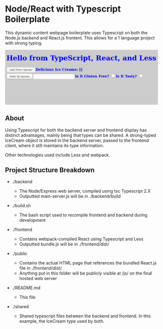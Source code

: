 # Node/React with Typescript Boilerplate

This dynamic content webpage boilerplate uses Typescript on both the Node.js backend and React.js frontent.  This allows for a 1 language project with strong typing.

![](http://raw.githubusercontent.com/DavidJVitale/node_react_boilerplate/master/pics/1.gif) 

## About

Using Typescript for both the backend server and frontend display has distinct advantages, mainly being that types can be shared. A strong-typed IceCream object is stored in the backend server, passed to the frontend client, where it still maintains its type information.

Other technologies used include Less and webpack.

## Project Structure Breakdown
* ./backend
    * The Node/Express web server, compiled using tsc Typescript 2.X
    * Outputted main-server.js will be in ./backend/build

* ./build.sh
    * The bash script used to recompile frontend and backend during development

* ./frontend
    * Contains webpack-compiled React using Typescript and Less
    * Outputted bundle.js will be in ./frontend/dist/

* ./public
    * Contains the actual HTML page that references the bundled React.js file in ./frontend/dist/
    * Anything put in this folder will be publicly visible at /js/ on the final hosted web server

* ./README.md
    * This file

* ./shared
    * Shared typescript files between the backend and frontend. In this example, the IceCream type used by both.
